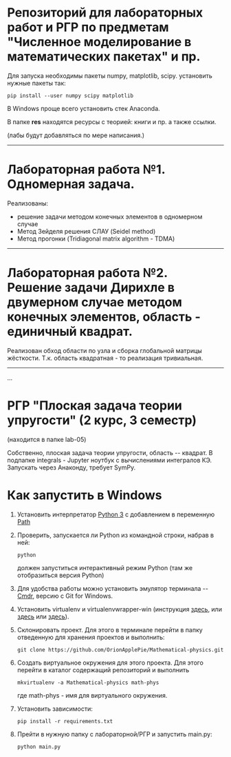 # Репозиторий для лабораторных работ и РГР по предметам "Численное моделирование в математических пакетах" и пр.

Для запуска необходимы пакеты numpy, matplotlib, scipy.
установить нужные пакеты так:

```
pip install --user numpy scipy matplotlib
```
В Windows проще всего установить стек Anaconda.

В папке __res__ находятся ресурсы с теорией: книги и пр. а также ссылки. 

(лабы будут добавляться по мере написания.)

---

# Лабораторная работа №1. Одномерная задача.

Реализованы:
- решение задачи методом конечных элементов в одномерном случае
- Метод Зейделя решения СЛАУ (Seidel method)
- Метод прогонки (Tridiagonal matrix algorithm - TDMA)


---


# Лабораторная работа №2. Решение задачи Дирихле в двумерном случае методом конечных элементов, область - единичный квадрат.

Реализован обход области по узла и сборка глобальной матрицы жёсткости.
Т.к. область квадратная - то реализация тривиальная.

---

...

# РГР "Плоская задача теории упругости" (2 курс, 3 семестр)

(находится в папке lab-05)

Собственно, плоская задача теории упругости, область -- квадрат.
В подпапке integrals - Jupyter ноутбук с вычислениями интегралов КЭ. Запускать через Анаконду, требует SymPy.


# Как запустить в Windows

1. Установить интерпретатор [Python 3](https://www.python.org/) с добавлением в переменную [Path](https://python-scripts.com/install-python)

2. Проверить, запускается ли Python из командной строки, набрав в ней:
    ```
    python
    ````
    должен запуститься интерактивный режим Python (там же отобразиться версия Python)

3. Для удобства работы можно установить эмулятор терминала -- [Cmdr](https://cmder.net/), версию с Git for Windows.

5. Установить virtualenv и virtualenvwrapper-win (инструкция [здесь](http://itman.in/python-windows-virtualenv/), или [здесь](https://tutorial.djangogirls.org/ru/django_installation/) или [здесь](https://www.youtube.com/watch?v=wTh-D8GTjeA)).

6. Склонировать проект. Для этого в терминале перейти в папку отведенную для хранения проектов и выполнить: 
    ```
    git clone https://github.com/OrionApplePie/Mathematical-physics.git
    ```

7. Создать виртуальное окружения для этого проекта.
Для этого перейти в каталог содержащий репозиторий и выполнить

    ```
    mkvirtualenv -a Mathematical-physics math-phys
    ```
    где math-phys - имя для виртуального окружения.

8. Установить зависимости:
    ```
    pip install -r requirements.txt
    ```
9. Прейти в нужную папку с лабораторной/РГР и запустить main.py:

    ```
    python main.py
    ```

